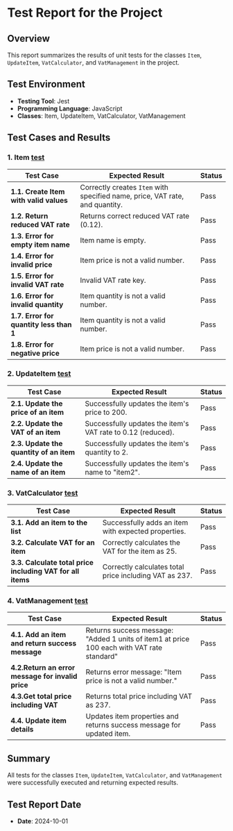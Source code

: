 # Test Report for the Project

## Overview
This report summarizes the results of unit tests for the classes `Item`, `UpdateItem`, `VatCalculator`, and `VatManagement` in the project.

## Test Environment
- **Testing Tool**: Jest
- **Programming Language**: JavaScript
- **Classes**: Item, UpdateItem, VatCalculator, VatManagement

## Test Cases and Results

### 1. Item [test](./images/item.png)
| Test Case                                         | Expected Result                                                   | Status   |
|--------------------------------------------------|------------------------------------------------------------------|----------|
| **1.1. Create Item with valid values**                    | Correctly creates `Item` with specified name, price, VAT rate, and quantity. | Pass     |
| **1.2. Return reduced VAT rate**                         | Returns correct reduced VAT rate (0.12).                        | Pass     |
| **1.3. Error for empty item name**                        | Item name is empty.                                           | Pass     |
| **1.4. Error for invalid price**                          | Item price is not a valid number.                            | Pass     |
| **1.5. Error for invalid VAT rate**                        | Invalid VAT rate key.                                       | Pass     |
| **1.6. Error for invalid quantity**                        | Item quantity is not a valid number.                         | Pass     |
| **1.7. Error for quantity less than 1**                   | Item quantity is not a valid number.                         | Pass     |
| **1.8. Error for negative price**                          | Item price is not a valid number.                            | Pass     |

### 2. UpdateItem [test](./images/updateItem.png)

| Test Case                                         | Expected Result                                                   | Status   |
|--------------------------------------------------|------------------------------------------------------------------|----------|
| **2.1. Update the price of an item**                      | Successfully updates the item's price to 200.                  | Pass     |
| **2.2. Update the VAT of an item**                        | Successfully updates the item's VAT rate to 0.12 (reduced).    | Pass     |
| **2.3. Update the quantity of an item**                   | Successfully updates the item's quantity to 2.                  | Pass     |
| **2.4. Update the name of an item**                       | Successfully updates the item's name to "item2".                | Pass     |

### 3. VatCalculator [test](./images/vatCalculator.png)
| Test Case                                         | Expected Result                                                   | Status   |
|--------------------------------------------------|------------------------------------------------------------------|----------|
| **3.1. Add an item to the list**                              | Successfully adds an item with expected properties.                | Pass     |
| **3.2. Calculate VAT for an item**                            | Correctly calculates the VAT for the item as 25.                  | Pass     |
| **3.3. Calculate total price including VAT for all items**    | Correctly calculates total price including VAT as 237.            | Pass     |

### 4. VatManagement [test](./images/vatManagement.png)

| Test Case                                         | Expected Result                                                   | Status   |
|--------------------------------------------------|------------------------------------------------------------------|----------|
| **4.1. Add an item and return success message**           | Returns success message: "Added 1 units of item1 at price 100 each with VAT rate standard" | Pass     |
| **4.2.Return an error message for invalid price**       | Returns error message: "Item price is not a valid number."          | Pass     |
| **4.3.Get total price including VAT**                    | Returns total price including VAT as 237.                           | Pass     |
|**4.4. Update item details**                              | Updates item properties and returns success message for updated item. | Pass     |

## Summary
All tests for the classes `Item`, `UpdateItem`, `VatCalculator`, and `VatManagement` were successfully executed and returning expected results.

## Test Report Date
- **Date**: 2024-10-01
